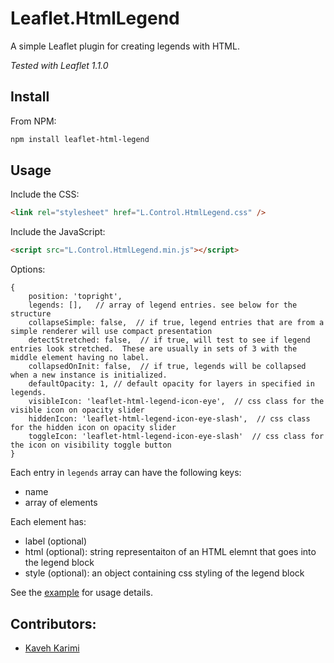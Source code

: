 # Leaflet.HtmlLegend

A simple Leaflet plugin for creating legends with HTML.

*Tested with Leaflet 1.1.0*

## Install

From NPM:

```bash
npm install leaflet-html-legend
```


## Usage

Include the CSS:

```html
<link rel="stylesheet" href="L.Control.HtmlLegend.css" />
```


Include the JavaScript:

```html
<script src="L.Control.HtmlLegend.min.js"></script>
```


Options:
```
{
    position: 'topright',
    legends: [],   // array of legend entries. see below for the structure
    collapseSimple: false,  // if true, legend entries that are from a simple renderer will use compact presentation
    detectStretched: false,  // if true, will test to see if legend entries look stretched.  These are usually in sets of 3 with the middle element having no label.
    collapsedOnInit: false,  // if true, legends will be collapsed when a new instance is initialized.
    defaultOpacity: 1, // default opacity for layers in specified in legends.
    visibleIcon: 'leaflet-html-legend-icon-eye',  // css class for the visible icon on opacity slider
    hiddenIcon: 'leaflet-html-legend-icon-eye-slash',  // css class for the hidden icon on opacity slider
    toggleIcon: 'leaflet-html-legend-icon-eye-slash'  // css class for the icon on visibility toggle button
}
```



Each entry in `legends` array can have the following keys:
* name
* array of elements


Each element has:
* label (optional)
* html (optional): string representaiton of an HTML elemnt that goes into the legend block
* style (optional): an object containing css styling of the legend block


See the [example](//consbio.github.io/Leaflet.HtmlLegend) for usage details.

## Contributors:
* [Kaveh Karimi](https://github.com/ka7eh)
